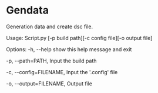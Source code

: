 # Gendata
Generation data and create dsc file.

Usage: Script.py [-p build path][-c config file][-o output file]

Options:
  -h, --help             show this help message and exit
  
  -p, --path=PATH,       Input the build path	                        
                        
  -c, --config=FILENAME, Input the '.config' file

  -o, --output=FILENAME, Output file
